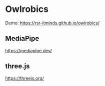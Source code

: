 # Owlrobics

Demo: https://rsr-itminds.github.io/owlrobics/

## MediaPipe

https://mediapipe.dev/

## three.js

https://threejs.org/
